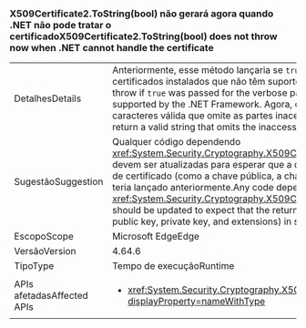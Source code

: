 ### <a name="x509certificate2tostringbool-does-not-throw-now-when-net-cannot-handle-the-certificate"></a><span data-ttu-id="4947c-101">X509Certificate2.ToString(bool) não gerará agora quando .NET não pode tratar o certificado</span><span class="sxs-lookup"><span data-stu-id="4947c-101">X509Certificate2.ToString(bool) does not throw now when .NET cannot handle the certificate</span></span>

|   |   |
|---|---|
|<span data-ttu-id="4947c-102">Detalhes</span><span class="sxs-lookup"><span data-stu-id="4947c-102">Details</span></span>|<span data-ttu-id="4947c-103">Anteriormente, esse método lançaria se <code>true</code> foi passado para o parâmetro verbose e houve certificados instalados que não têm suporte pelo .NET Framework.</span><span class="sxs-lookup"><span data-stu-id="4947c-103">Previously, this method would throw if <code>true</code> was passed for the verbose parameter and there were certificates installed that weren't supported by the .NET Framework.</span></span> <span data-ttu-id="4947c-104">Agora, o método será bem-sucedida e retornar uma cadeia de caracteres válida que omite as partes inacessíveis do certificado.</span><span class="sxs-lookup"><span data-stu-id="4947c-104">Now, the method will succeed and return a valid string that omits the inaccessible portions of the certificate.</span></span>|
|<span data-ttu-id="4947c-105">Sugestão</span><span class="sxs-lookup"><span data-stu-id="4947c-105">Suggestion</span></span>|<span data-ttu-id="4947c-106">Qualquer código dependendo <xref:System.Security.Cryptography.X509Certificates.X509Certificate2.ToString(System.Boolean)> devem ser atualizadas para esperar que a cadeia de caracteres retornada pode excluir alguns dados de certificado (como a chave pública, a chave privada e extensões) em alguns casos em que a API teria lançado anteriormente.</span><span class="sxs-lookup"><span data-stu-id="4947c-106">Any code depending on <xref:System.Security.Cryptography.X509Certificates.X509Certificate2.ToString(System.Boolean)> should be updated to expect that the returned string may exclude some certificate data (such as public key, private key, and extensions) in some cases in which the API would have previously thrown.</span></span>|
|<span data-ttu-id="4947c-107">Escopo</span><span class="sxs-lookup"><span data-stu-id="4947c-107">Scope</span></span>|<span data-ttu-id="4947c-108">Microsoft Edge</span><span class="sxs-lookup"><span data-stu-id="4947c-108">Edge</span></span>|
|<span data-ttu-id="4947c-109">Versão</span><span class="sxs-lookup"><span data-stu-id="4947c-109">Version</span></span>|<span data-ttu-id="4947c-110">4.6</span><span class="sxs-lookup"><span data-stu-id="4947c-110">4.6</span></span>|
|<span data-ttu-id="4947c-111">Tipo</span><span class="sxs-lookup"><span data-stu-id="4947c-111">Type</span></span>|<span data-ttu-id="4947c-112">Tempo de execução</span><span class="sxs-lookup"><span data-stu-id="4947c-112">Runtime</span></span>|
|<span data-ttu-id="4947c-113">APIs afetadas</span><span class="sxs-lookup"><span data-stu-id="4947c-113">Affected APIs</span></span>|<ul><li><xref:System.Security.Cryptography.X509Certificates.X509Certificate2.ToString(System.Boolean)?displayProperty=nameWithType></li></ul>|

